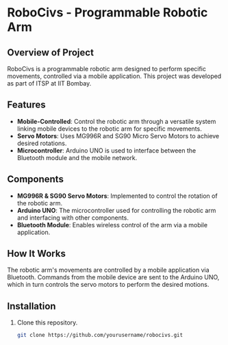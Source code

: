 # RoboCivs - Programmable Robotic Arm

## Overview of Project
RoboCivs is a programmable robotic arm designed to perform specific movements, controlled via a mobile application. This project was developed as part of ITSP at IIT Bombay. 

## Features
- **Mobile-Controlled**: Control the robotic arm through a versatile system linking mobile devices to the robotic arm for specific movements.
- **Servo Motors**: Uses MG996R and SG90 Micro Servo Motors to achieve desired rotations.
- **Microcontroller**: Arduino UNO is used to interface between the Bluetooth module and the mobile network.

## Components
- **MG996R & SG90 Servo Motors**: Implemented to control the rotation of the robotic arm.
- **Arduino UNO**: The microcontroller used for controlling the robotic arm and interfacing with other components.
- **Bluetooth Module**: Enables wireless control of the arm via a mobile application.

## How It Works
The robotic arm's movements are controlled by a mobile application via Bluetooth. Commands from the mobile device are sent to the Arduino UNO, which in turn controls the servo motors to perform the desired motions.

## Installation
1. Clone this repository.
   ```bash
   git clone https://github.com/yourusername/robocivs.git
